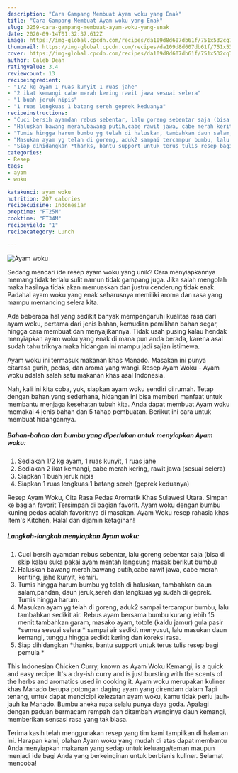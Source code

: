 ```yaml
---
description: "Cara Gampang Membuat Ayam woku yang Enak"
title: "Cara Gampang Membuat Ayam woku yang Enak"
slug: 3259-cara-gampang-membuat-ayam-woku-yang-enak
date: 2020-09-14T01:32:37.612Z
image: https://img-global.cpcdn.com/recipes/da109d8d607db61f/751x532cq70/ayam-woku-foto-resep-utama.jpg
thumbnail: https://img-global.cpcdn.com/recipes/da109d8d607db61f/751x532cq70/ayam-woku-foto-resep-utama.jpg
cover: https://img-global.cpcdn.com/recipes/da109d8d607db61f/751x532cq70/ayam-woku-foto-resep-utama.jpg
author: Caleb Dean
ratingvalue: 3.4
reviewcount: 13
recipeingredient:
- "1/2 kg ayam 1 ruas kunyit 1 ruas jahe"
- "2 ikat kemangi cabe merah kering rawit jawa sesuai selera"
- "1 buah jeruk nipis"
- "1 ruas lengkuas 1 batang sereh geprek keduanya"
recipeinstructions:
- "Cuci bersih ayamdan rebus sebentar, lalu goreng sebentar saja (bisa di skip kalau suka pakai ayam mentah langsung masak berikut bumbu)"
- "Haluskan bawang merah,bawang putih,cabe rawit jawa, cabe merah keriting, jahe kunyit, kemiri."
- "Tumis hingga harum bumbu yg telah di haluskan, tambahkan daun salam,pandan, daun jeruk,sereh dan langkuas yg sudah di geprek. Tumis hingga harum."
- "Masukan ayam yg telah di goreng, aduk2 sampai tercampur bumbu, lalu tambahkan sedikit air. Rebus ayam bersama bumbu kurang lebih 15 menit.tambahkan garam, masako ayam, totole (kaldu jamur) gula pasir *semua sesuai selera * sampai air sedikit menyusut, lalu masukan daun kemangi, tunggu hingga sedikit kering dan koreksi rasa."
- "Siap dihidangkan *thanks, bantu support untuk terus tulis resep bagi pemula *"
categories:
- Resep
tags:
- ayam
- woku

katakunci: ayam woku 
nutrition: 207 calories
recipecuisine: Indonesian
preptime: "PT25M"
cooktime: "PT34M"
recipeyield: "1"
recipecategory: Lunch

---
```



![Ayam woku](https://img-global.cpcdn.com/recipes/da109d8d607db61f/751x532cq70/ayam-woku-foto-resep-utama.jpg)

Sedang mencari ide resep ayam woku yang unik? Cara menyiapkannya memang tidak terlalu sulit namun tidak gampang juga. Jika salah mengolah maka hasilnya tidak akan memuaskan dan justru cenderung tidak enak. Padahal ayam woku yang enak seharusnya memiliki aroma dan rasa yang mampu memancing selera kita.

Ada beberapa hal yang sedikit banyak mempengaruhi kualitas rasa dari ayam woku, pertama dari jenis bahan, kemudian pemilihan bahan segar, hingga cara membuat dan menyajikannya. Tidak usah pusing kalau hendak menyiapkan ayam woku yang enak di mana pun anda berada, karena asal sudah tahu triknya maka hidangan ini mampu jadi sajian istimewa.

Ayam woku ini termasuk makanan khas Manado. Masakan ini punya citarasa gurih, pedas, dan aroma yang wangi. Resep Ayam Woku - Ayam woku adalah salah satu makanan khas asal Indonesia.


Nah, kali ini kita coba, yuk, siapkan ayam woku sendiri di rumah. Tetap dengan bahan yang sederhana, hidangan ini bisa memberi manfaat untuk membantu menjaga kesehatan tubuh kita. Anda dapat membuat Ayam woku memakai 4 jenis bahan dan 5 tahap pembuatan. Berikut ini cara untuk membuat hidangannya.

<!--inarticleads1-->

##### Bahan-bahan dan bumbu yang diperlukan untuk menyiapkan Ayam woku:

1. Sediakan 1/2 kg ayam, 1 ruas kunyit, 1 ruas jahe
1. Sediakan 2 ikat kemangi, cabe merah kering, rawit jawa (sesuai selera)
1. Siapkan 1 buah jeruk nipis
1. Siapkan 1 ruas lengkuas 1 batang sereh (geprek keduanya)


Resep Ayam Woku, Cita Rasa Pedas Aromatik Khas Sulawesi Utara. Simpan ke bagian favorit Tersimpan di bagian favorit. Ayam woku dengan bumbu kuning pedas adalah favoritnya di masakan. Ayam Woku resep rahasia khas Item&#39;s Kitchen, Halal dan dijamin ketagihan! 

<!--inarticleads2-->

##### Langkah-langkah menyiapkan Ayam woku:

1. Cuci bersih ayamdan rebus sebentar, lalu goreng sebentar saja (bisa di skip kalau suka pakai ayam mentah langsung masak berikut bumbu)
1. Haluskan bawang merah,bawang putih,cabe rawit jawa, cabe merah keriting, jahe kunyit, kemiri.
1. Tumis hingga harum bumbu yg telah di haluskan, tambahkan daun salam,pandan, daun jeruk,sereh dan langkuas yg sudah di geprek. Tumis hingga harum.
1. Masukan ayam yg telah di goreng, aduk2 sampai tercampur bumbu, lalu tambahkan sedikit air. Rebus ayam bersama bumbu kurang lebih 15 menit.tambahkan garam, masako ayam, totole (kaldu jamur) gula pasir *semua sesuai selera * sampai air sedikit menyusut, lalu masukan daun kemangi, tunggu hingga sedikit kering dan koreksi rasa.
1. Siap dihidangkan *thanks, bantu support untuk terus tulis resep bagi pemula *


This Indonesian Chicken Curry, known as Ayam Woku Kemangi, is a quick and easy recipe. It&#39;s a dry-ish curry and is just bursting with the scents of the herbs and aromatics used in cooking it. Ayam woku merupakan kuliner khas Manado berupa potongan daging ayam yang direndam dalam Tapi tenang, untuk dapat mencicipi kelezatan ayam woku, kamu tidak perlu jauh-jauh ke Manado. Bumbu aneka rupa selalu punya daya goda. Apalagi dengan paduan bermacam rempah dan ditambah wanginya daun kemangi, memberikan sensasi rasa yang tak biasa. 

Terima kasih telah menggunakan resep yang tim kami tampilkan di halaman ini. Harapan kami, olahan Ayam woku yang mudah di atas dapat membantu Anda menyiapkan makanan yang sedap untuk keluarga/teman maupun menjadi ide bagi Anda yang berkeinginan untuk berbisnis kuliner. Selamat mencoba!
